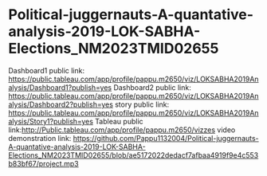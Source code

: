 # Political-juggernauts-A-quantative-analysis-2019-LOK-SABHA-Elections_NM2023TMID02655
Dashboard1 public link: https://public.tableau.com/app/profile/pappu.m2650/viz/LOKSABHA2019Analysis/Dashboard1?publish=yes
Dashboard2 public link: https://public.tableau.com/app/profile/pappu.m2650/viz/LOKSABHA2019Analysis/Dashboard2?publish=yes
story public link: https://public.tableau.com/app/profile/pappu.m2650/viz/LOKSABHA2019Analysis/Story1?publish=yes 
Tableau public link:http://Public.tableau.com/app/profile/pappu.m2650/vizzes
video demonstration link: https://github.com/Pappu1132004/Political-juggernauts-A-quantative-analysis-2019-LOK-SABHA-Elections_NM2023TMID02655/blob/ae5172022dedacf7afbaa4919f9e4c553b83bf67/project.mp3
